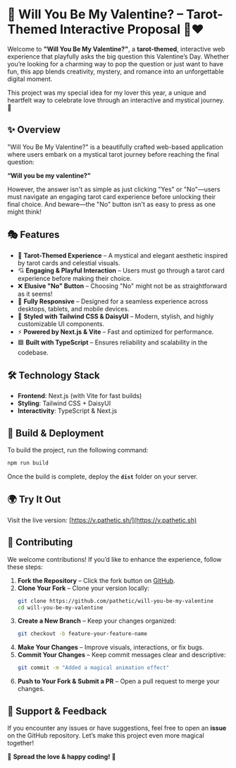 # 🌙 **Will You Be My Valentine? – Tarot-Themed Interactive Proposal** 🔮❤️  

Welcome to **"Will You Be My Valentine?"**, a **tarot-themed**, interactive web experience that playfully asks the big question this Valentine’s Day. Whether you’re looking for a charming way to pop the question or just want to have fun, this app blends creativity, mystery, and romance into an unforgettable digital moment.  

This project was my special idea for my lover this year, a unique and heartfelt way to celebrate love through an interactive and mystical journey. 💖   

## ✨ **Overview**  

"Will You Be My Valentine?" is a beautifully crafted web-based application where users embark on a mystical tarot journey before reaching the final question:  

**“Will you be my valentine?”**  

However, the answer isn't as simple as just clicking "Yes" or "No"—users must navigate an engaging tarot card experience before unlocking their final choice. And beware—the "No" button isn't as easy to press as one might think!  

## 🎭 **Features**  

- 🔮 **Tarot-Themed Experience** – A mystical and elegant aesthetic inspired by tarot cards and celestial visuals.  
- 💘 **Engaging & Playful Interaction** – Users must go through a tarot card experience before making their choice.  
- ❌ **Elusive "No" Button** – Choosing "No" might not be as straightforward as it seems!  
- 📱 **Fully Responsive** – Designed for a seamless experience across desktops, tablets, and mobile devices.  
- 🎨 **Styled with Tailwind CSS & DaisyUI** – Modern, stylish, and highly customizable UI components.  
- ⚡ **Powered by Next.js & Vite** – Fast and optimized for performance.  
- 🟦 **Built with TypeScript** – Ensures reliability and scalability in the codebase.  

## 🛠 **Technology Stack**  

- **Frontend**: Next.js (with Vite for fast builds)  
- **Styling**: Tailwind CSS + DaisyUI  
- **Interactivity**: TypeScript & Next.js  

## 🚀 **Build & Deployment**  

To build the project, run the following command:  

```sh
npm run build
```  

Once the build is complete, deploy the **`dist`** folder on your server.  

## 🌍 **Try It Out**  

Visit the live version: [https://v.pathetic.sh/](https://v.pathetic.sh)  

## 🤝 **Contributing**  

We welcome contributions! If you’d like to enhance the experience, follow these steps:  

1. **Fork the Repository** – Click the fork button on [GitHub](https://github.com/pathetic/will-you-be-my-valentine).  
2. **Clone Your Fork** – Clone your version locally:  
   ```sh
   git clone https://github.com/pathetic/will-you-be-my-valentine
   cd will-you-be-my-valentine
   ```  
3. **Create a New Branch** – Keep your changes organized:  
   ```sh
   git checkout -b feature-your-feature-name
   ```  
4. **Make Your Changes** – Improve visuals, interactions, or fix bugs.  
5. **Commit Your Changes** – Keep commit messages clear and descriptive:  
   ```sh
   git commit -m "Added a magical animation effect"
   ```  
6. **Push to Your Fork & Submit a PR** – Open a pull request to merge your changes.  

## 💌 **Support & Feedback**  

If you encounter any issues or have suggestions, feel free to open an **issue** on the GitHub repository. Let’s make this project even more magical together!  

🌟 **Spread the love & happy coding!** 🌟  

